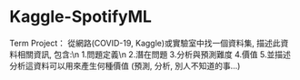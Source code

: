﻿# Kaggle-SpotifyML

Term Project：
從網路(COVID-19, Kaggle)或實驗室中找一個資料集, 描述此資
料相關資訊, 包含:\n
1.問題定義\n
2.潛在問題
3.分析與預測難度
4.價值
5.並描述分析這資料可以用來產生何種價值 (預測, 分析, 別人不知道的事…)
